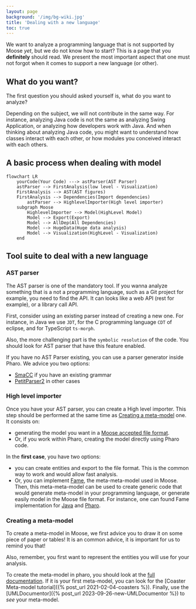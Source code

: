 ```yaml
---
layout: page
background: '/img/bg-wiki.jpg'
title: 'Dealing with a new language'
toc: true
---
```


We want to analyze a programming language that is not supported by Moose *yet*, but we do not know how to start?
This is a page that you **definitely** should read.
We present the most important aspect that one must not forgot when it comes to support a new language (or other).

## What do you want?

The first question you should asked yourself is, what do you want to analyze?

Depending on the subject, we will not contribute in the same way.
For instance, analyzing Java code is not the same as analyzing Swing Application, or analyzing how developers work with Java.
And when thinking about analyzing Java code, you might want to understand how classes interact with each other, or how modules you conceived interact with each others.

## A basic process when dealing with model

```mermaid!
flowchart LR
    yourCode(Your Code) ---> astParser(AST Parser)
    astParser --> FirstAnalysis(low level - Visualization)
    FirstAnalysis --> AST(AST figures)
    FirstAnalysis --> Dependencies(Import dependencies)
        astParser --> HighlevelImporter(High level importer)
    subgraph Moose
        HighlevelImporter --> Model(HighLevel Model)
        Model --> Export(Export)
        Model --> AllDep(All Dependencies)
        Model --> HugeData(Huge data analysis)
        Model --> Visualization(HighLevel - Visualization)
    end
```

## Tool suite to deal with a new language

### AST parser

The AST parser is one of the mandatory tool.
If you wanna analyze something that is a not a programming language, such as a Git project for example, you need to find the API. It can looks like a web API (rest for example), or a library call API.

First, consider using an existing parser instead of creating a new one.
For instance, in Java we use `JDT`, for the C programming language `CDT` of eclipse, and for TypeScript `ts-morph`.

Also, the more challenging part is the `symbolic resolution` of the code.
You should look for AST parser that have this feature enabled.

If you have no AST Parser existing, you can use a parser generator inside Pharo. We advice you two options:

- [SmaCC](https://books.pharo.org/booklet-Smacc/) if you have an existing grammar
- [PetitParser2](https://kursjan.github.io/petitparser2/) in other cases

### High level importer

Once you have your AST parser, you can create a High level importer.
This step should be performed at the same time as [Creating a meta-model](#creating-a-meta-model) one.
It consists on:

- generating the model you want in a [Moose accepted file format](https://modularmoose.org/moose-wiki/Users/file-format).
- Or, if you work within Pharo, creating the model directly using Pharo code.

In the **first case**, you have two options:

- you can create entities and export to the file format. This is the common way to work and would allow fast analysis.
- Or, you can implement [Fame](https://modularmoose.org/moose-wiki/Developers/Fame), the meta-meta-model used in Moose. Then, this meta-meta-model can be used to create generic code that would generate meta-model in your programming language, or generate easily model in the Moose file format. For instance, one can found Fame implementation for [Java](https://github.com/moosetechnology/FameJava) and [Pharo](https://github.com/moosetechnology/Fame).

### Creating a meta-model

To create a meta-model in Moose, we first advice you to draw it on some piece of paper or tables!
It is an common advice, it is important for us to remind you that!

Also, remember, you first want to represent the entities you will use for your analysis.

To create the meta-model in pharo, you should look at the [full documentation](https://modularmoose.org/moose-wiki/Developers/create-new-metamodel).
If it is your first meta-model, you can look for the [Coaster Meta-model tutorial]({% post_url 2021-02-04-coasters %}).
Finally, use the [UMLDocumentor]({% post_url 2023-09-26-new-UMLDocumentor %}) to *see* your meta-model.

